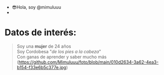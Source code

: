 - 😎Hola, soy @mimuluuu
- 
# Datos de interés:
>
> Soy una **mujer** de 24 años    
> Soy Cordobesa "_de los pies a la cabeza_"  
> Con ganas de aprender y saber mucho más
> (https://github.com/Mimuluuu/foto/blob/main/010d2634-3a62-4ea3-b154-f33e6b5c377e.jpg)
